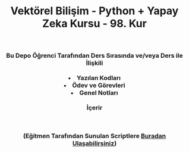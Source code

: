<div align="center">
<p align="center"><h1>Vektörel Bilişim - Python + Yapay Zeka Kursu - 98. Kur</h1>
<br>
<h3>Bu Depo Öğrenci Tarafından Ders Sırasında ve/veya Ders ile İlişkili<br><br><li>Yazılan Kodları<li>Ödev ve Görevleri<li>Genel Notları<br><br>İçerir</h3>
<br>
<h3>(Eğitmen Tarafından Sunulan Scriptlere <a href="https://github.com/erdincdonmez/vektorel_python98">Buradan Ulaşabilirsiniz</a>)</h3></p>
</div>
